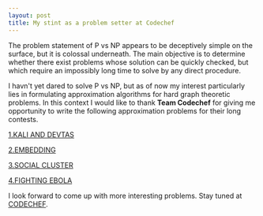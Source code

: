 ```yaml
---
layout: post
title: My stint as a problem setter at Codechef
---
```


The problem statement of P vs NP appears to be deceptively simple on the surface, but it is colossal underneath. The main objective is to determine whether there exist problems whose solution can be quickly checked, but which require an impossibly long time to solve by any direct procedure.

I havn't yet dared to solve P vs NP, but as of now my interest particularly lies in formulating approximation algorithms for hard graph theoretic problems. In this context I would like to thank **Team Codechef** for giving me opportunity to write the following approximation problems for their long contests. 

<a href="https://www.codechef.com/problems/KALKI">1.KALI AND DEVTAS</a>

<a href="https://www.codechef.com/problems/EMBED">2.EMBEDDING</a>

<a href="https://www.codechef.com/problems/SCLUSTER">3.SOCIAL CLUSTER</a>

<a href="https://www.codechef.com/problems/EBOLA">4.FIGHTING EBOLA</a>

I look forward to come up with more interesting problems. Stay tuned at <a href="https://www.codechef.com">CODECHEF</a>.


